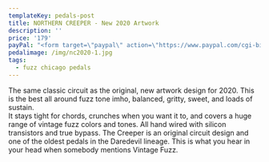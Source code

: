 ```yaml
---
templateKey: pedals-post
title: NORTHERN CREEPER - New 2020 Artwork
description: ''
price: '179'
payPal: "<form target=\"paypal\" action=\"https://www.paypal.com/cgi-bin/webscr\" method=\"post\">\n<input type=\"hidden\" name=\"cmd\" value=\"_s-xclick\">\n<input type=\"hidden\" name=\"hosted_button_id\" value=\"F267JWKGS9YM2\">\n<table>\n<tr><td><input type=\"hidden\" name=\"on0\" value=\"Buy Now\">Buy Now</td></tr><tr><td><select name=\"os0\">\n\t<option value=\"Northern Creeper New\">Northern Creeper New $179.00 USD</option>\n</select> </td></tr>\n</table>\n<input type=\"hidden\" name=\"currency_code\" value=\"USD\">\n<input type=\"image\" src=\"https://www.paypalobjects.com/en_US/i/btn/btn_cart_LG.gif\" border=\"0\" name=\"submit\" alt=\"PayPal - The safer, easier way to pay online!\">\n<img alt=\"\" border=\"0\" src=\"https://www.paypalobjects.com/en_US/i/scr/pixel.gif\" width=\"1\" height=\"1\">\n</form>\n"
pedalimage: /img/nc2020-1.jpg
tags:
  - fuzz chicago pedals
---
```

The same classic circuit as the original, new artwork design for 2020.  This is the best all around fuzz tone imho, balanced, gritty, sweet, and loads of sustain.\
It stays tight for chords, crunches when you want it to, and covers a huge range of vintage fuzz colors and tones.  All hand wired with silicon transistors and true bypass. 
The Creeper is an original circuit design and one of the oldest pedals in the Daredevil lineage. This is what you hear in your head when somebody mentions Vintage Fuzz.
